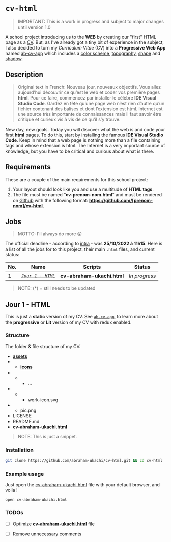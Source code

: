 # `cv-html`
> IMPORTANT: This is a work in progress and subject to major changes until version 1.0

A school project introducing us to the **WEB** by creating our "first" HTML page as a [CV](#CV). But, as I've already got a tiny bit of experience in the subject, I also decided to turn my *Curriculum Vitae* (CV) into  a **Progressive Web App** named [ab-cv-app](https://github.com/abraham-ukachi/ab-cv-app) which includes a [color scheme](https://github.com/abraham-ukachi/ab-cv-app#Color-scheme), [topography](https://github.com/abraham-ukachi/ab-cv-app#Topogrphy), [shape](https://github.com/abraham-ukachi/ab-cv-app#Shape) and [shadow](https://github.com/abraham-ukachi/ab-cv-app#Shadow).


## Description
> Original text in French: Nouveau jour, nouveaux objectifs. Vous allez aujourd’hui découvrir ce qu’est le web et coder vos première pages **html**. Pour ce faire, commencez par installer le célèbre **IDE Visual Studio Code**. Gardez en tête qu’une page web n’est rien d’autre qu’un fichier contenant des balises et dont l’extension est html. Internet est une source très importante de connaissances mais il faut savoir être critique et curieux vis à vis de ce qu’il s’y trouve.

New day, new goals. Today you will discover what the web is and code your first **html** pages. To do this, start by installing the famous **IDE Visual Studio Code**. Keep in mind that a web page is nothing more than a file containing tags and whose extension is html. The Internet is a very important source of knowledge, but you have to be critical and curious about what is there.

## Requirements

These are a couple of the main requirements for this school project:

1. Your layout should look like you and use a multitude of **HTML tags**.
2. The file must be named “**cv-prenom-nom.html**” and must be rendered on [Github](https://github.com) with the following format: **https://github.com/[prenom-nom]/cv-html**.

## Jobs
> MOTTO: I'll always do more 😜

The official deadline - according to [intra](https://intra.laplateforme.io) - was **25/10/2022 à 11h15**.
Here is a list of all the jobs for to this project, their main `.html`  files, and current status:

| No. | Name | Scripts | Status |
| --- | ---- | ------ | ------ |
| 1 | [*`Jour 1 - HTML`*](#Jour-1-HTML) | **cv-abraham-ukachi.html** | _*In progress*_ |

> NOTE: (\*) = still needs to be updated


## Jour 1 - HTML

This is just a **static** version of my CV. See [`ab-cv-app`](https://github.com/abraham-ukachi/ab-cv-app), to learn more about the **progressive** or **Lit** version of my CV with redux enabled.

### Structure

The folder & file structure of my CV:
  
- [**assets**](./assets/)
- - [**icons**](./assets/icons/)
- - * ...
- - * work-icon.svg
- - pic.png
- LICENSE
- README.md
- **cv-abraham-ukachi.html**

> NOTE: This is just a snippet.

### Installation

```sh
git clone https://github.com/abraham-ukachi/cv-html.git && cd cv-html
```

### Example usage

Just open the [cv-abraham-ukachi.html](./cv-abraham-ukachi.html) file with your default browser, and voila !

```sh
open cv-abraham-ukachi.html
```

### TODOs

- [ ] Optimize [**cv-abraham-ukachi.html**](./cv-abraham-ukachi.html) file
- [ ] Remove unnecessary comments

